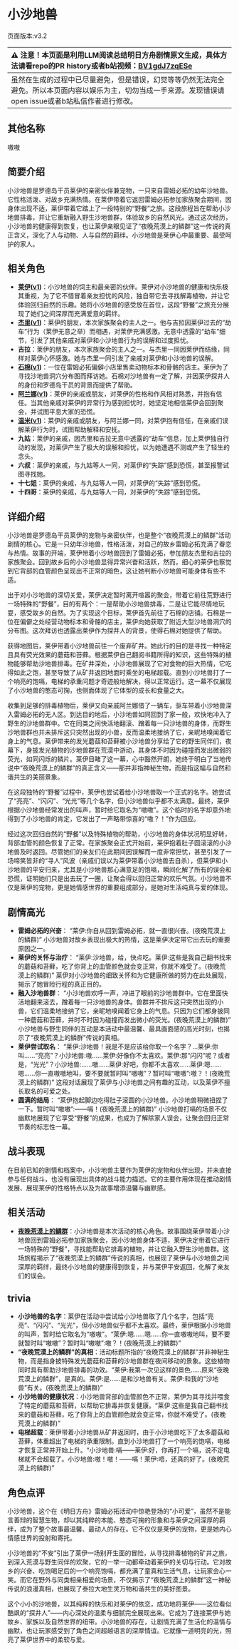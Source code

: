 # 小沙地兽
页面版本:v3.2
 

| :warning: 注意！本页面是利用LLM阅读总结明日方舟剧情原文生成，具体方法请看repo的PR history或者b站视频：[BV1gdJ7zqESe](https://www.bilibili.com/video/BV1gdJ7zqESe/)         |
|:----------------------------|
| 虽然在生成的过程中已尽量避免，但是错误，幻觉等等仍然无法完全避免。所以本页面内容以娱乐为主，切勿当成一手来源。发现错误请open issue或者b站私信作者进行修改。|



## 其他名称
嗷嗷
## 简要介绍
小沙地兽是罗德岛干员莱伊的亲密伙伴兼宠物，一只来自雷姆必拓的幼年沙地兽。它性格活泼、对故乡充满热情。在莱伊带着它返回雷姆必拓参加家族聚会期间，因身体出现不适，莱伊带着它踏上了一段特别的“野餐”之旅。这段旅程旨在帮助小沙地兽排毒，并让它重新融入野生沙地兽群，体验故乡的自然风光。通过这次经历，小沙地兽的健康得到恢复，也让莱伊亲眼见证了“夜晚荒漠上的鳞群”这一传说的真正含义，深化了人与动物、人与自然的羁绊。小沙地兽是莱伊心中最重要、最受呵护的家人。
## 相关角色
-   **[莱伊](char_4117_ray.md)([v1](../chars/char_4117_ray.md))**：小沙地兽的饲主和最亲密的伙伴。莱伊对小沙地兽的健康和快乐极其重视，为了它不惜冒着亲友担忧的风险，独自带它去寻找解毒植物，并让它体验回归自然的乐趣。她将小沙地兽的感受放在首位，这段“野餐”之旅充分展现了她们之间深厚而充满爱意的羁绊。
-   **[杰里](extended_char_jie_li.md)([v1](../chars/extended_char_jie_li.md))**：莱伊的朋友，本次家族聚会的主人之一。他与吉拉因莱伊过去的“劫车”行为（莱伊无意之举）而相遇，对莱伊充满感激。无意中透露的“劫车”细节，引发了其他亲戚对莱伊和小沙地兽行为的误解和过度担忧。
-   **吉拉**：莱伊的朋友，本次家族聚会的主人之一。与杰里一同因莱伊而结缘，同样对莱伊心怀感激。她与杰里一同引发了亲戚对莱伊和小沙地兽的误解。
-   **[石棉](char_378_asbest.md)([v1](../chars/char_378_asbest.md))**：一位在雷姆必拓偏僻小店里售卖动物标本和骨骼的店主。莱伊为了寻找沙地兽洞穴分布图而拜访她。石棉对沙地兽有一定了解，并因莱伊探井人的身份和罗德岛干员的背景而提供了帮助。
-   **[阿兰娜](char_4178_alanna.md)([v1](../chars/char_4178_alanna.md))**：莱伊的亲戚或朋友，对莱伊的性格和作风相对熟悉，并抱有信任。当其他亲戚对莱伊的异常行为感到担忧时，她坚定地相信莱伊会回到聚会，并试图平息大家的恐慌。
-   **[温米](char_4081_warmy.md)([v1](../chars/char_4081_warmy.md))**：莱伊的亲戚或朋友，与阿兰娜一同，对莱伊抱有信任，在亲戚们误解莱伊行为时，试图帮助解释和安抚。
-   **九姑**：莱伊的亲戚，因杰里和吉拉无意中透露的“劫车”信息，加上莱伊独自行动的发现，对莱伊产生了极大的误解和担忧，以为她遭遇不测或产生了轻生的念头。
-   **六叔**：莱伊的亲戚，与九姑等人一同，对莱伊的“失踪”感到恐慌，甚至报警试图寻找她。
-   **十七姐**：莱伊的亲戚，与九姑等人一同，对莱伊的“失踪”感到恐慌。
-   **十四哥**：莱伊的亲戚，与九姑等人一同，对莱伊的“失踪”感到恐慌。
## 详细介绍
小沙地兽是罗德岛干员莱伊的宠物与亲密伙伴，也是整个“夜晚荒漠上的鳞群”活动剧情的核心。它是一只幼年沙地兽，性格活泼，对自己的故乡雷姆必拓充满了眷恋与热情。故事的开端，莱伊带着小沙地兽回到了雷姆必拓，参加朋友杰里和吉拉的家族聚会。回到故乡后的小沙地兽显得异常兴奋和活跃，然而，细心的莱伊也察觉到它背部的血管颜色呈现出不正常的暗色，这让她判断小沙地兽可能身体有些不适。

出于对小沙地兽的深切关爱，莱伊决定暂时离开喧嚣的聚会，带着它前往荒野进行一场特殊的“野餐”，目的有两个：一是帮助小沙地兽排毒，二是让它能尽情地玩耍，感受故乡的自然。为了实现这个目标，莱伊首先前往了石棉的店铺。石棉是一位在偏僻之处经营动物标本和骨骼的店主，莱伊向她获取了附近大型沙地兽洞穴的分布图。这次拜访也透露出莱伊作为探井人的背景，使得石棉对她提供了帮助。

获得地图后，莱伊带着小沙地兽前往一个废弃矿井。她此行的目的是寻找一种特定且具有荧光效果的蘑菇和苔藓。根据莱伊自己翻阅书籍所得的知识，这些特殊的植物能够帮助沙地兽排毒。在矿井深处，小沙地兽展现了它对食物的巨大热情，它吃得如此之饱，甚至导致了从矿井返回地面时乘坐的电梯超载。直到小沙地兽打了一个响亮的饱嗝，电梯的承重问题才奇迹般地解决，得以正常运行。这一幕不仅展现了小沙地兽的憨态可掬，也侧面体现了它体型的成长和食量之大。

收集到足够的排毒植物后，莱伊又向亲戚阿兰娜借了一辆车，驱车带着小沙地兽深入雷姆必拓的无人区。到达目的地后，小沙地兽如同回到了家一般，欢快地冲入了野生的沙地兽群中。它在同类之间快活地翻滚、蹭着每一只沙地兽的身体，而野生沙地兽群也并未排斥这只突然出现的小兽，反而温柔地接纳了它，亲昵地嗅闻着它身上的气息。莱伊带来的发光蘑菇和苔藓被小沙地兽分享给了它的野生同伴们，夜幕下，身披发光植物的沙地兽群在荒漠中游动，其身体不时因为碰撞而发出微弱的荧光，如同闪烁的鳞片。莱伊目睹了这一幕，心中豁然开朗，她终于明白了当地传说中“夜晚荒漠上的鳞群”的真正含义——那并非指神秘生物，而是指这幅与自然和谐共生的美丽景象。

在这段独特的“野餐”过程中，莱伊也尝试着给小沙地兽取一个正式的名字。她尝试了“亮亮”、“闪闪”、“光光”等几个名字，但小沙地兽似乎都不太满意。最终，莱伊根据小沙地兽经常发出的叫声，暂时给它取名为“嗷嗷”。这个临时的名字却意外地得到了小沙地兽的肯定，它发出了一声略带惊喜的“嗷？！”作为回应。

经过这次回归自然的“野餐”以及特殊植物的帮助，小沙地兽的身体状况明显好转，背部血管的颜色恢复了正常。在家族聚会正式开始前，莱伊抱着肚子圆滚滚的小沙地兽及时返回。尽管她们的亲友们在此期间因误解而一度非常担忧，甚至引发了一场啼笑皆非的“寻人”风波（亲戚们误以为莱伊带着小沙地兽去自杀），但莱伊和小沙地兽的平安归来，尤其是小沙地兽那心满意足的饱嗝，瞬间化解了所有的误会和恐慌，证明她们只是出去玩了一圈，让聚会得以回归正常的欢乐气氛。小沙地兽不仅是莱伊的宠物，更是她情感世界的重要组成部分，是她对生活纯真与爱的体现。
## 剧情高光
*   **雷姆必拓的兴奋**：
    “莱伊:你自从回到雷姆必拓，就一直很兴奋。(夜晚荒漠上的鳞群)”
    小沙地兽对故乡表现出极大的热情，这是莱伊决定带它出去玩的重要原因之一。
*   **莱伊的关怀与治疗**：
    “莱伊:沙地兽，给，快点吃。莱伊:这些是我自己翻书找来的蘑菇和苔藓，吃了你背上的血管颜色就会变正常，你就不难受了。(夜晚荒漠上的鳞群)”
    莱伊对小沙地兽的细致关怀和为它健康所做的努力在此处展现，揭示了她冒险行程的真正目的。
*   **融入沙地兽群**：
    “小沙地兽欢呼一声，冲进了眼前的沙地兽群中。它在里面快活地翻来滚去，蹭着每一只沙地兽的身体。兽群并不排斥这只突然出现的小兽，它们温柔地接纳了它，亲昵地嗅闻着它身上的气息。只因为它们都身披同一种蘑菇和苔藓，并时不时因为碰撞而发出微小的荧光。(夜晚荒漠上的鳞群)”
    小沙地兽与野生同伴的互动是本活动中最温馨、最具画面感的高光时刻，也揭示了“夜晚荒漠上的鳞群”传说的真相。
*   **莱伊尝试取名**：
    “莱伊:沙地兽！我是不是应该给你取一个名字？...莱伊:你叫......“亮亮”？小沙地兽:嗷......莱伊:好像你不太喜欢。莱伊:那“闪闪”呢？或者是，“光光”？小沙地兽:......嗷......莱伊:好吧，你都不太喜欢......莱伊:嗯......嗯......你一直嗷嗷地叫，要不要就暂时叫“嗷嗷”？暂时叫“嗷嗷”:嗷？！(夜晚荒漠上的鳞群)”
    这段对话展现了莱伊与小沙地兽之间有趣的互动，以及莱伊不擅长取名的可爱之处。
*   **圆满的结局**：
    “莱伊抱起脚边吃得肚子滚圆的小沙地兽。小沙地兽稍微扭捏了一下。暂时叫“嗷嗷”:——嗝！(夜晚荒漠上的鳞群)”
    小沙地兽打嗝的场景不仅幽默地展现了它享受“野餐”的成果，也成为了解除家人误会，让聚会回归正常节奏的标志性一幕。
## 战斗表现
在目前已知的剧情和档案中，小沙地兽主要作为莱伊的宠物和伙伴出现，并未直接参与任何战斗，也没有展现出具体的战斗能力描述。它的主要作用体现在推动剧情发展、展现莱伊的性格特点以及为故事增添温馨与幽默感。
## 相关活动
-   **[夜晚荒漠上的鳞群](../stories/story_ray_set_1.md)**：小沙地兽是本次活动的核心角色。故事围绕莱伊带着小沙地兽回到雷姆必拓参加家族聚会，因小沙地兽身体不适，莱伊决定带着它进行一场特殊的“野餐”，寻找能帮助它排毒的植物，并让它融入野生沙地兽群。这场旅程揭示了“夜晚荒漠上的鳞群”传说的真相，也展现了莱伊与小沙地兽之间深厚的羁绊，最终小沙地兽的健康得到恢复，并与莱伊平安返回，化解了亲友们的误会。
## trivia
*   **小沙地兽的名字**：莱伊在活动中尝试给小沙地兽取了几个名字，包括“亮亮”、“闪闪”、“光光”，但小沙地兽似乎都不太喜欢。最终，莱伊根据小沙地兽的叫声，暂时给它取名为“嗷嗷”。“莱伊:嗯......嗯......你一直嗷嗷地叫，要不要就暂时叫“嗷嗷”？暂时叫“嗷嗷”:嗷？！(夜晚荒漠上的鳞群)”
*   **“夜晚荒漠上的鳞群”的真相**：活动标题所指的“夜晚荒漠上的鳞群”并非神秘生物，而是指身披特殊发光蘑菇和苔藓的沙地兽群在夜间移动的景象。这些植物同时具有帮助沙地兽排毒的功效。“莱伊:我第一次见这样的景色......原来“夜晚荒漠上的鳞群”，是真的。莱伊:是......是和沙地兽有关。莱伊:和我的“沙地兽”有关。(夜晚荒漠上的鳞群)”
*   **小沙地兽的健康状况**：小沙地兽背部的血管颜色不正常，莱伊为其寻找并喂食了特定的蘑菇和苔藓，以帮助它排毒并恢复健康。“莱伊:这些是我自己翻书找来的蘑菇和苔藓，吃了你背上的血管颜色就会变正常，你就不难受了。(夜晚荒漠上的鳞群)”
*   **电梯超载**：莱伊带着小沙地兽从矿井返回时，由于小沙地兽吃下了太多蘑菇和苔藓，体重超出了电梯的承重限制。直到小沙地兽打了一个响亮的饱嗝，电梯才恢复正常并开始上升。“小沙地兽:嗝——莱伊:好，你再打一个嗝，说不定电梯就不会超载了。小沙地兽:嗷！嗷！——嗝！莱伊:唔，还真的好了。(夜晚荒漠上的鳞群)”
## 角色点评
小沙地兽，这个在《明日方舟》雷姆必拓活动中惊艳登场的“小可爱”，虽然不是能言善辩的智慧生物，却以其纯粹的本能、憨态可掬的形象和与莱伊之间深厚的羁绊，成为了整个故事最温馨、最动人的存在。它不仅仅是莱伊的宠物，更是她内心情感世界的投射和寄托。

小沙地兽的“不安”引出了莱伊一场别开生面的冒险，从寻找排毒植物的矿井之旅，到深入荒漠与野生同伴的欢聚，它的一举一动都牵动着莱伊的关切与行动。它对故乡的兴奋、吃饱喝足后的一个响亮饱嗝，都充满了童真和生活气息，让玩家会心一笑。而它在野外与同类相亲相爱的场景，不仅揭示了“夜晚荒漠上的鳞群”这一神秘传说的浪漫真相，也展现了泰拉大地生灵万物和谐共生的美好图景。

这个小小的沙地兽，以其纯粹的快乐和对莱伊的依恋，成功地将莱伊——这位看似酷飒的“探井人”——内心深处的温柔与细腻完全展现出来。它成为了连接莱伊与她故乡、家族以及自然世界的纽带。小沙地兽的存在，让剧情充满了生活化的温情与幽默，也让玩家感受到了角色之间超越语言的深厚情谊。它就像一道明亮的光，照亮了莱伊世界中的柔软与爱。